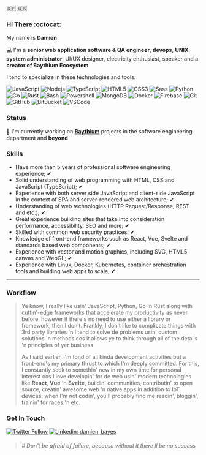 :de: :us:

### Hi There :octocat:

My name is **Damien**

:computer: I'm a **senior web application software & QA engineer**, **devops**, **UNIX system administrator**, UI/UX designer, electricity enthusiast, speaker and a **creator of Baythium Ecosystem**

I tend to specialize in these technologies and tools:

![JavaScript](https://img.shields.io/badge/-JavaScript-black?style=flat-square&logo=javascript)
![Nodejs](https://img.shields.io/badge/-Nodejs-339933?style=flat-square&logo=Node.js&logoColor=white)
![TypeScript](https://img.shields.io/badge/-TypeScript-007ACC?style=flat-square&logo=typescript)
![HTML5](https://img.shields.io/badge/-HTML5-E34F26?style=flat-square&logo=html5&logoColor=white)
![CSS3](https://img.shields.io/badge/-CSS3-1572B6?style=flat-square&logo=css3)
![Sass](https://img.shields.io/badge/-Sass-CC6699?style=flat-square&logo=sass&logoColor=white)
![Python](https://img.shields.io/badge/-Python-black?style=flat-square&logo=python)
![Go](https://img.shields.io/badge/-Go-black?style=flat-square&logo=go)
![Rust](https://img.shields.io/badge/-Rust-black?style=flat-square&logo=rust)
![Bash](https://img.shields.io/badge/-Bash-black?style=flat-square&logo=bash)
![Powershell](https://img.shields.io/badge/-Powershell-black?style=flat-square&logo=powershell)
![MongoDB](https://img.shields.io/badge/-MongoDB-black?style=flat-square&logo=mongodb)
![Docker](https://img.shields.io/badge/-Docker-2496ED?style=flat-square&logo=docker&logoColor=white)
![Firebase](https://img.shields.io/badge/Firebase-FFCA28?style=flat-square&logo=firebase&logoColor=white)
![Git](https://img.shields.io/badge/-Git-black?style=flat-square&logo=git)
![GitHub](https://img.shields.io/badge/-GitHub-181717?style=flat-square&logo=github)
![BitBucket](https://img.shields.io/badge/-BitBucket-darkblue?style=flat-square&logo=bitbucket)
![VSCode](https://img.shields.io/badge/-VSCode-007ACC?style=flat-square&logo=visual-studio-code&logoColor=white)

### Status

🔭 I'm currently working on [**Baythium**](https://baythium.com) projects in the software engineering department and **beyond**

### Skills

- Have more than 5 years of professional software engineering experience; ✔
- Solid understanding of web programming with HTML, CSS and JavaScript (TypeScript); ✔
- Experience with both server side JavaScript and client-side JavaScript in the context of SPA and server-rendered web architecture; ✔
- Understanding of web technologies (HTTP Request/Response, REST and etc.); ✔
- Great experience building sites that take into consideration performance, accessibility, SEO and more; ✔
- Skilled with common web security practices; ✔
- Knowledge of front-end frameworks such as React, Vue, Svelte and standards based web components; ✔
- Experience with vector and motion graphics, including SVG, HTML5 canvas and WebGL; ✔
- Experience with Linux, Docker, Kubernetes, container orchestration tools and building web apps to scale; ✔

---

### Workflow

> Ye know, I really like usin' JavaScript, Python, Go 'n Rust along with cuttin'-edge frameworks that accelerate my productivity as never before, however if there's no need to use either a library or framework, then I don’t. Frankly, I don’t like to complicate things with 3rd party libraries 'n I tend to solve de problems usin' custom solutions 'n methods cos it allows ye to think through all of the details 'n principles of yer business
>
> As I said earlier, I'm fond of all kinda development activities but a front-end's my primary thrust to which I'm deeply committed. For this, I constantly seek to somethin' new in my own time for personal interest cos I love developin' for de web usin' modern technologies like **React**, **Vue** 'n **Svelte**, buildin' communities, contributin' 
to open source, creatin' awesome web 'n native apps in addition to IoT devices; when I'm not codin', you'll probably find me readin', bloggin', trainin' for races 'n etc.

### Get In Touch

[![Twitter Follow](https://img.shields.io/twitter/follow/damien_bayes?style=social)](https://twitter.com/damien_bayes)
[![Linkedin: damien_bayes](https://img.shields.io/badge/-Linkedin-blue?style=flat-square&logo=Linkedin&logoColor=white&link=https://www.linkedin.com/in/damien-bayes)](https://www.linkedin.com/in/damien-bayes)


> ###### \# Don't be afraid of failure, because without it there'll be no success
